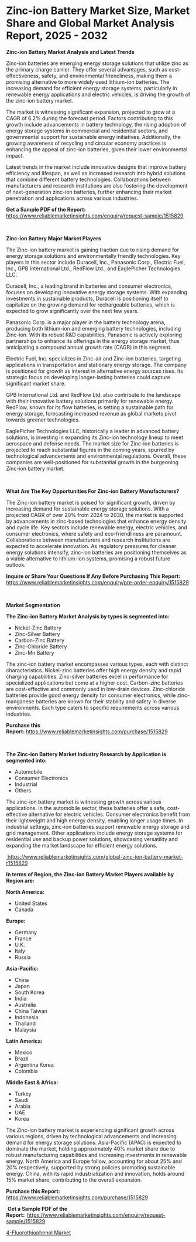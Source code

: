 <p><h1>Zinc-ion Battery Market Size, Market Share and Global Market Analysis Report, 2025 - 2032</h1></p><p><strong>Zinc-ion Battery Market Analysis and Latest Trends</strong></p>
<p><p>Zinc-ion batteries are emerging energy storage solutions that utilize zinc as the primary charge carrier. They offer several advantages, such as cost-effectiveness, safety, and environmental friendliness, making them a promising alternative to more widely used lithium-ion batteries. The increasing demand for efficient energy storage systems, particularly in renewable energy applications and electric vehicles, is driving the growth of the zinc-ion battery market.</p><p>The market is witnessing significant expansion, projected to grow at a CAGR of 6.2% during the forecast period. Factors contributing to this growth include advancements in battery technology, the rising adoption of energy storage systems in commercial and residential sectors, and governmental support for sustainable energy initiatives. Additionally, the growing awareness of recycling and circular economy practices is enhancing the appeal of zinc-ion batteries, given their lower environmental impact.</p><p>Latest trends in the market include innovative designs that improve battery efficiency and lifespan, as well as increased research into hybrid solutions that combine different battery technologies. Collaborations between manufacturers and research institutions are also fostering the development of next-generation zinc-ion batteries, further enhancing their market penetration and applications across various industries.</p></p>
<p><strong>Get a Sample PDF of the Report:&nbsp;</strong> <a href="https://www.reliablemarketinsights.com/enquiry/request-sample/1515829?utm_campaign=1887&utm_medium=2&utm_source=Github&utm_content=ia&utm_term=18012025&utm_id=zinc-ion-battery">https://www.reliablemarketinsights.com/enquiry/request-sample/1515829</a></p>
<p>&nbsp;</p>
<p><strong>Zinc-ion Battery Major Market Players</strong></p>
<p><p>The Zinc-ion battery market is gaining traction due to rising demand for energy storage solutions and environmentally friendly technologies. Key players in this sector include Duracell, Inc., Panasonic Corp., Electric Fuel, Inc., GPB International Ltd., RedFlow Ltd., and EaglePicher Technologies LLC.</p><p>Duracell, Inc., a leading brand in batteries and consumer electronics, focuses on developing innovative energy storage systems. With expanding investments in sustainable products, Duracell is positioning itself to capitalize on the growing demand for rechargeable batteries, which is expected to grow significantly over the next few years.</p><p>Panasonic Corp. is a major player in the battery technology arena, producing both lithium-ion and emerging battery technologies, including Zinc-ion. With its robust R&D capabilities, Panasonic is actively exploring partnerships to enhance its offerings in the energy storage market, thus anticipating a compound annual growth rate (CAGR) in this segment.</p><p>Electric Fuel, Inc. specializes in Zinc-air and Zinc-ion batteries, targeting applications in transportation and stationary energy storage. The company is positioned for growth as interest in alternative energy sources rises. Its strategic focus on developing longer-lasting batteries could capture significant market share.</p><p>GPB International Ltd. and RedFlow Ltd. also contribute to the landscape with their innovative battery solutions primarily for renewable energy. RedFlow, known for its flow batteries, is setting a sustainable path for energy storage, forecasting increased revenue as global markets pivot towards greener technologies.</p><p>EaglePicher Technologies LLC, historically a leader in advanced battery solutions, is investing in expanding its Zinc-ion technology lineup to meet aerospace and defense needs. The market size for Zinc-ion batteries is projected to reach substantial figures in the coming years, spurred by technological advancements and environmental regulations. Overall, these companies are well-positioned for substantial growth in the burgeoning Zinc-ion battery market.</p></p>
<p>&nbsp;</p>
<p><strong>What Are The Key Opportunities For Zinc-ion Battery Manufacturers?</strong></p>
<p><p>The Zinc-ion battery market is poised for significant growth, driven by increasing demand for sustainable energy storage solutions. With a projected CAGR of over 20% from 2024 to 2030, the market is supported by advancements in zinc-based technologies that enhance energy density and cycle life. Key sectors include renewable energy, electric vehicles, and consumer electronics, where safety and eco-friendliness are paramount. Collaborations between manufacturers and research institutions are expected to accelerate innovation. As regulatory pressures for cleaner energy solutions intensify, zinc-ion batteries are positioning themselves as a viable alternative to lithium-ion systems, promising a robust future outlook.</p></p>
<p><strong>Inquire or Share Your Questions If Any Before Purchasing This Report:</strong> <a href="https://www.reliablemarketinsights.com/enquiry/pre-order-enquiry/1515829?utm_campaign=1887&utm_medium=2&utm_source=Github&utm_content=ia&utm_term=18012025&utm_id=zinc-ion-battery">https://www.reliablemarketinsights.com/enquiry/pre-order-enquiry/1515829</a></p>
<p>&nbsp;</p>
<p><strong>Market Segmentation</strong></p>
<p><strong>The Zinc-ion Battery Market Analysis by types is segmented into:</strong></p>
<p><ul><li>Nickel-Zinc Battery</li><li>Zinc-Silver Battery</li><li>Carbon-Zinc Battery</li><li>Zinc-Chloride Battery</li><li>Zinc-Mn Battery</li></ul></p>
<p><p>The zinc-ion battery market encompasses various types, each with distinct characteristics. Nickel-zinc batteries offer high energy density and rapid charging capabilities. Zinc-silver batteries excel in performance for specialized applications but come at a higher cost. Carbon-zinc batteries are cost-effective and commonly used in low-drain devices. Zinc-chloride batteries provide good energy density for consumer electronics, while zinc-manganese batteries are known for their stability and safety in diverse environments. Each type caters to specific requirements across various industries.</p></p>
<p><strong>Purchase this Report:&nbsp;</strong><a href="https://www.reliablemarketinsights.com/purchase/1515829?utm_campaign=1887&utm_medium=2&utm_source=Github&utm_content=ia&utm_term=18012025&utm_id=zinc-ion-battery">https://www.reliablemarketinsights.com/purchase/1515829</a></p>
<p>&nbsp;</p>
<p><strong>The Zinc-ion Battery Market Industry Research by Application is segmented into:</strong></p>
<p><ul><li>Automobile</li><li>Consumer Electronics</li><li>Industrial</li><li>Others</li></ul></p>
<p><p>The zinc-ion battery market is witnessing growth across various applications. In the automobile sector, these batteries offer a safe, cost-effective alternative for electric vehicles. Consumer electronics benefit from their lightweight and high energy density, enabling longer usage times. In industrial settings, zinc-ion batteries support renewable energy storage and grid management. Other applications include energy storage systems for residential use and backup power solutions, showcasing versatility and expanding the market landscape for efficient energy solutions.</p></p>
<p><a href="https://www.reliablemarketinsights.com/global-zinc-ion-battery-market-r1515829?utm_campaign=1887&utm_medium=2&utm_source=Github&utm_content=ia&utm_term=18012025&utm_id=zinc-ion-battery">&nbsp;https://www.reliablemarketinsights.com/global-zinc-ion-battery-market-r1515829</a></p>
<p><strong>In terms of Region, the Zinc-ion Battery Market Players available by Region are:</strong></p>
<p>
    <p> <strong> North America: </strong>
        <ul>
            <li>United States</li>
            <li>Canada</li>
        </ul>
        </p> 
    <p> <strong> Europe: </strong>
        <ul>
            <li>Germany</li>
            <li>France</li>
            <li>U.K.</li>
            <li>Italy</li>
            <li>Russia</li>
        </ul>
        </p> 
    <p> <strong> Asia-Pacific: </strong>
        <ul>
            <li>China</li>
            <li>Japan</li>
            <li>South Korea</li>
            <li>India</li>
            <li>Australia</li>
            <li>China Taiwan</li>
            <li>Indonesia</li>
            <li>Thailand</li>
            <li>Malaysia</li>
        </ul>
        </p> 
    <p> <strong> Latin America: </strong>
        <ul>
            <li>Mexico</li>
            <li>Brazil</li>
            <li>Argentina Korea</li>
            <li>Colombia</li>
        </ul>
        </p> 
    <p> <strong> Middle East & Africa: </strong>
        <ul>
            <li>Turkey</li>
            <li>Saudi</li>
            <li>Arabia</li>
            <li>UAE</li>
            <li>Korea</li>
        </ul>
    </p>
    </p>
<p><p>The Zinc-ion battery market is experiencing significant growth across various regions, driven by technological advancements and increasing demand for energy storage solutions. Asia-Pacific (APAC) is expected to dominate the market, holding approximately 40% market share due to robust manufacturing capabilities and increasing investments in renewable energy. North America and Europe follow, accounting for about 25% and 20% respectively, supported by strong policies promoting sustainable energy. China, with its rapid industrialization and innovation, holds around 15% market share, contributing to the overall expansion.</p></p>
<p><strong>Purchase this Report: </strong><a href="https://www.reliablemarketinsights.com/purchase/1515829?utm_campaign=1887&utm_medium=2&utm_source=Github&utm_content=ia&utm_term=18012025&utm_id=zinc-ion-battery">https://www.reliablemarketinsights.com/purchase/1515829</a></p>
<p>&nbsp;<strong>Get a Sample PDF of the Report:&nbsp;&nbsp;</strong><a href="https://www.reliablemarketinsights.com/enquiry/request-sample/1515829?utm_campaign=1887&utm_medium=2&utm_source=Github&utm_content=ia&utm_term=18012025&utm_id=zinc-ion-battery">https://www.reliablemarketinsights.com/enquiry/request-sample/1515829</a></p>
<p><strong></strong></p>
<p><p><a href="https://github.com/julyju69/Market-Research-Report-List-5/blob/main/4-fluorothiophenol-market.md?utm_campaign=1887&utm_medium=2&utm_source=Github&utm_content=ia&utm_term=18012025&utm_id=zinc-ion-battery">4-Fluorothiophenol Market</a></p></p>
